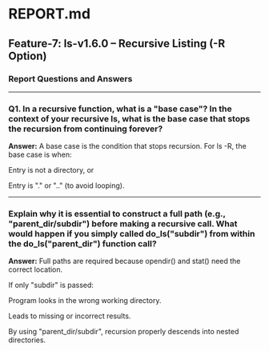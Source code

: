 # REPORT.md
## Feature-7: ls-v1.6.0 – Recursive Listing (-R Option)

### Report Questions and Answers

---

### **Q1. In a recursive function, what is a "base case"? In the context of your recursive ls, what is the base case that stops the recursion from continuing forever?**

**Answer:**
A base case is the condition that stops recursion.
For ls -R, the base case is when:

Entry is not a directory, or

Entry is "." or ".." (to avoid looping).

---

### **Explain why it is essential to construct a full path (e.g., "parent_dir/subdir") before making a recursive call. What would happen if you simply called do_ls("subdir") from within the do_ls("parent_dir") function call?**

**Answer:**
Full paths are required because opendir() and stat() need the correct location.

If only "subdir" is passed:

Program looks in the wrong working directory.

Leads to missing or incorrect results.

By using "parent_dir/subdir", recursion properly descends into nested directories.
